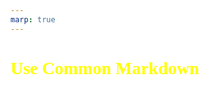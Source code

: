 ```yaml
---
marp: true
---
```

<style>
  :root {
    background: #FFFFFF
  }
  
  h1, h2, h3 {
    color: #780000
  }

</style>

# Use Common Markdown 

# h1 - heading 1
bla
## h2 - heading 2
bla bla 
### h3 - heading 3
bla bla bla


---

# Tables
| **Nr.** | **left alignment**         | **center alignment** | **right alignment**             |
|---------|----------------------------|:--------------------:|--------------------------------:|
| 1       |_italic_                    |->                    | \_italic\_                      |
| 2       |**bold**                    |->                    | \*\*bold\*\*                    |
| 3       |`code`                      |->                    | \`code\`                        |
| 4       |[Link](https://source.org/) |->                    | \[Text\]\(https://source.org/\) |             


---

# Numbered Lists
1. asdf ....
   1. asdf ....
      1. asdf ....
         1. asdf ....
         2. asdf ....
         2. asdf ....
      2. asdf ....
   2. asdf ....
2. asdf ....
4. asdf ....

--- 
# Code highlighting

```java
public class App {

    private static final String VERBOSE_KEY = "stdout";
    private static final String VERBOSE_VALUE = "verbose";
    private static final int PAUSE_IN_MS = 2000;

    public static void main(String[] args) {

        // To display the thread implications on stdout set the property to 'verbose'
        System.setProperty(VERBOSE_KEY, VERBOSE_VALUE);
        try {
            var app = new App();
            var result = app.usingWhenComplete().get();
            System.out.println(result);
        } catch (Exception e) {
            System.out.println(e);
        }
    }
}
```

--- 
<style scoped>
  @font-face{
    font-family: 'Whisper-Regular';
    src: url(./font/Whisper-Regular.ttf) format('truetype')
  }
  section{
       background: magenta
  }   

  h1 {
    color: yellow;
    font-family: 'Whisper-Regular';  
  }

  p {
      color: white
  }
</style>
# Set your Style like in CSS


```CSS
<style scoped>
  @font-face{
    font-family: 'Whisper-Regular';
    src: url(./font/Whisper-Regular.ttf) format('truetype')
  }

  section{
       background: magenta
  }   

  h1 {
    color: yellow;
    font-family: 'Whisper-Regular'; 
  }
</style>
```

<!--
- It's like styling a website
- but, don't ask me how to center a div
-->

> In that case the style of this deck is overloaded.

---
<style scoped>
  h1 {
    height: 100%
  }
</style>
# Vertical Alignment
bla 
bla bla
bla bla bla  

---
# Image Custom
Embed an image fit to custom size using `width` and `height` attributes:

```Markdown
![w:320 h:320](./img/bliss.jpg)
```

![w:320 h:320](./img/bliss.jpg)

---
# Image Filter

<style scoped> 

p {
  text-align: center;
}
</style>

![sepia w:800 h:600](./img/bliss.jpg)



---
![bg](./img/bliss.jpg)
# Background 
<style scoped> 

p {
  color: white
}
</style>
...
Scale bg image to fill the slide is the `default` case

---
![bg left](./img/bliss.jpg)
# Background

...
Background using `left` or `right` positioning

---
# Muliple Backgrounds 1
![bg](./img/bliss.jpg)
![bg sepia](./img/bliss.jpg)
![bg grayscale](./img/bliss.jpg)

---
# Muliple Backgrounds 2
![bg vertical](./img/bliss.jpg)
![bg sepia](./img/bliss.jpg)
![bg grayscale](./img/bliss.jpg)


---
![bg left:33% grayscale](./img/bliss.jpg)
# Background Left

...
Background using `33%` of the left side with `grayscale` filter



---
# Export Options

- **PDF** to **share** slide deck with others
- **HTML** to **present** slide deck to others
- **HTML** to **host** slide deck as a web page
- **PPTX** to **edit** it further with PowerPoint, but with READONLY content!

---
![bg left grayscale](./img/bliss.jpg)
# Presentation Notes

define handy presentation notes using html comments:

```
<!-- 
- my notes 1 
- my notes 2
- my notes 3 
-->
```


---
# PRO's
- define your presentation in `Markdown` and leverage your existing for source code tooling
  - use <your-fav-editor> instead of products like KeyNote, PowerPoint, Impress, ...
  - versioning, diffing, etc.
  - grep over content, search & replace etc.
- useful export options: ``PDF``, ``HTML``, ``PPTX``
- define your style in a common CSS way
- define handy presentation notes using html comments: `<!-- my notes -->` 


<!-- 
my notes 1 
my notes 2
my notes 3 
-->
---
# CON's
- Editing and formatting like `change size, rotate, positioning` of images is partially supported by directives.
- To deal with images `directives` need to be known.
- No drag & drop support for images
- No helper tools like arrows, rectangles shapes, etc.

<!--
- NOT so intuitive like in classic GUI tools like PowerPoint, KeyNote etc.
- Directives need to be learned
-->
---
# Conclusion
It's more like building a very simple **html** page.

# Use case
Generate project data results from your CI/CD into a slide deck.

---
# Sources
- https://marp.app/
- https://marketplace.visualstudio.com/items?itemName=marp-team.marp-vscode
- https://marpit.marp.app/directives
- https://fonts.google.com/specimen/Whisper
- https://github.com/KacperBak/marp-playground
